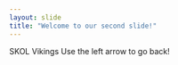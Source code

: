 ```yaml
---
layout: slide
title: "Welcome to our second slide!"
---
```

SKOL Vikings
Use the left arrow to go back!

